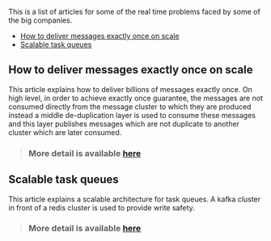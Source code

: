 This is a list of articles for some of the real time problems faced by some of the big companies.
<!-- TOC -->

- [How to deliver messages exactly once on scale](#how-to-deliver-messages-exactly-once-on-scale)
- [Scalable task queues](#scalable-task-queues)

<!-- /TOC -->
## How to deliver messages exactly once on scale

This article explains how to deliver billions of messages exactly once. On high level, in order to achieve exactly once guarantee, the messages are not consumed directly from the message cluster to which they are produced instead a middle de-duplication layer is used to consume these messages and this layer publishes messages which are not duplicate to another cluster which are later consumed.

> ### More detail is available [here](https://segment.com/blog/exactly-once-delivery/)

## Scalable task queues

This article explains a scalable architecture for task queues. A kafka cluster in front of a redis cluster is used to provide write safety.

> ### More detail is available [here](https://slack.engineering/scaling-slacks-job-queue-687222e9d100)